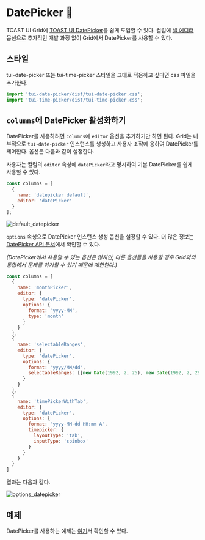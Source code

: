 # DatePicker 📅

TOAST UI Grid에 [TOAST UI DatePicker](https://github.com/nhn/tui.date-picker)를 쉽게 도입할 수 있다. 컬럼에 [셀 에디터](./custom-editor.md) 옵션으로 추가적인 개발 과정 없이 Grid에서 DatePicker를 사용할 수 있다.

## 스타일

tui-date-picker 또는 tui-time-picker 스타일을 그대로 적용하고 싶다면 css 파일을 추가한다.

```js
import 'tui-date-picker/dist/tui-date-picker.css';
import 'tui-time-picker/dist/tui-time-picker.css';
```

## `columns`에 DatePicker 활성화하기

DatePicker를 사용하려면 `columns`에 `editor` 옵션을 추가하기만 하면 된다. Grid는 내부적으로 `tui-date-picker` 인스턴스를 생성하고 사용자 조작에 응하여 DatePicker를 제어한다. 옵션은 다음과 같이 설정한다.

사용자는 컬럼의 `editor` 속성에 `datePicker`라고 명시하여 기본 DatePicker를 쉽게 사용할 수 있다.

```js
const columns = [
  {
    name: 'datepicker default',
    editor: 'datePicker'
  }
];
```

![default_datepicker](https://user-images.githubusercontent.com/35371660/59477678-37dad080-8e91-11e9-90d9-c99053ae83d9.gif)

`options` 속성으로 DatePicker 인스턴스 생성 옵션을 설정할 수 있다. 더 많은 정보는 [DatePicker API 문서](https://nhn.github.io/tui.date-picker/4.1.0/DatePicker)에서 확인할 수 있다.

*(DatePicker에서 사용할 수 있는 옵션은 많지만, 다른 옵션들을 사용할 경우 Grid와의 통합에서 문제를 야기할 수 있기 때문에 제한한다.)*

```js
const columns = [
  {
    name: 'monthPicker',
    editor: {
      type: 'datePicker',
      options: {
        format: 'yyyy-MM',
        type: 'month'
      }
    }
  },
  {
    name: 'selectableRanges',
    editor: {
      type: 'datePicker',
      options: {
        format: 'yyyy/MM/dd',
        selectableRanges: [[new Date(1992, 2, 25), new Date(1992, 2, 29)]]
      }
    }
  },
  {
    name: 'timePickerWithTab',
    editor: {
      type: 'datePicker',
      options: {
        format: 'yyyy-MM-dd HH:mm A',
        timepicker: {
          layoutType: 'tab',
          inputType: 'spinbox'
        }
      }
    }
  }
]
```

결과는 다음과 같다.

![options_datepicker](https://user-images.githubusercontent.com/35371660/59477679-37dad080-8e91-11e9-9156-1aab1e8aecd1.gif)

## 예제

DatePicker를 사용하는 예제는 [여기](https://nhn.github.io/tui.grid/latest/tutorial-example08-date-picker)서 확인할 수 있다.